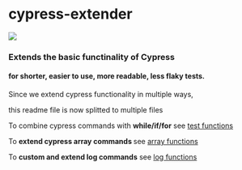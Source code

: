 # cypress-extender



<p>
<a href="https://app.travis-ci.com/shaynet10/cypress-extender.svg?branch=main">
<img src="https://app.travis-ci.com/shaynet10/cypress-extender.svg?branch=main"> 
</a>
</p>

<h3>Extends the basic functinality of Cypress 
</h3>
<h4>for shorter, easier to use, more readable, less flaky tests.
</h4>

<p> Since we extend cypress functionality in multiple ways, </p>
<p>this readme file is now splitted to multiple files 
</p>
<p>To combine cypress commands with <b>while/if/for</b> see <a href="public/testFunctions.md"> test functions</a></p>
<p>To <b>extend cypress array commands </b> see <a href="public/arrayFunctions.md">array functions</a></p>
<p>To <b>custom and extend log commands</b> see <a href="public/logFunctions.md">log functions</a></p>
